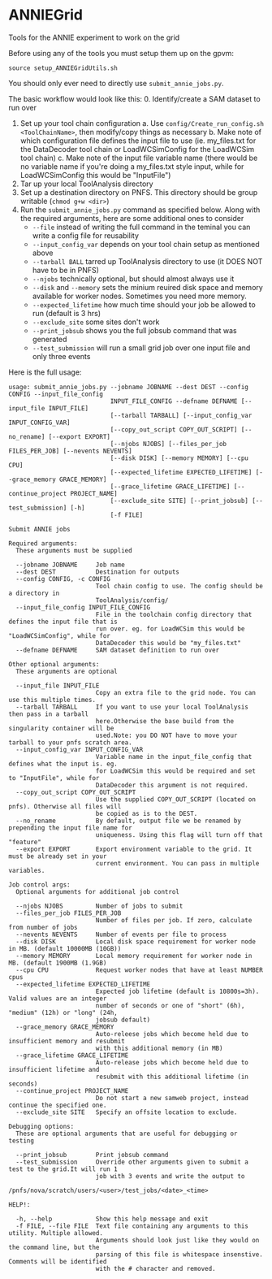 # ANNIEGrid
Tools for the ANNIE experiment to work on the grid

Before using any of the tools you must setup them up on the gpvm:
```
source setup_ANNIEGridUtils.sh
```


You should only ever need to directly use `submit_annie_jobs.py`. 

The basic workflow would look like this:
0. Identify/create a SAM dataset to run over
1. Set up your tool chain configuration
	a. Use `config/Create_run_config.sh <ToolChainName>`, then modify/copy things as necessary
	b. Make note of which configuration file defines the input file to use (ie. my_files.txt for the DataDecoder tool chain or LoadWCSimConfig for the LoadWCSim tool chain)
	c. Make note of the input file variable name (there would be no variable name if you're doing a my_files.txt style input, while for LoadWCSimConfig this would be "InputFile")
2. Tar up your local ToolAnalysis directory
3. Set up a destination directory on PNFS. This directory should be group writable (`chmod g+w <dir>`)
4. Run the `submit_annie_jobs.py` command as specified below. Along with the required arguments, here are some additional ones to consider
   - `--file` instead of writing the full command in the teminal you can write a config file for reusability 
	- `--input_config_var` depends on your tool chain setup as mentioned above
	- `--tarball BALL` tarred up ToolAnalysis directory to use (it DOES NOT have to be in PNFS)
	- `--njobs` technically optional, but should almost always use it
	- `--disk` and `--memory` sets the minium reuired disk space and memory available for worker nodes. Sometimes you need more memory.
	- `--expected_lifetime` how much time should your job be allowed to run (default is 3 hrs)
	- `--exclude_site` some sites don't work
	- `--print_jobsub` shows you the full jobsub command that was generated
	- `--test_submission` will run a small grid job over one input file and only three events 
	
Here is the full usage:
```
usage: submit_annie_jobs.py --jobname JOBNAME --dest DEST --config CONFIG --input_file_config
                            INPUT_FILE_CONFIG --defname DEFNAME [--input_file INPUT_FILE]
                            [--tarball TARBALL] [--input_config_var INPUT_CONFIG_VAR]
                            [--copy_out_script COPY_OUT_SCRIPT] [--no_rename] [--export EXPORT]
                            [--njobs NJOBS] [--files_per_job FILES_PER_JOB] [--nevents NEVENTS]
                            [--disk DISK] [--memory MEMORY] [--cpu CPU]
                            [--expected_lifetime EXPECTED_LIFETIME] [--grace_memory GRACE_MEMORY]
                            [--grace_lifetime GRACE_LIFETIME] [--continue_project PROJECT_NAME]
                            [--exclude_site SITE] [--print_jobsub] [--test_submission] [-h]
                            [-f FILE]

Submit ANNIE jobs

Required arguments:
  These arguments must be supplied

  --jobname JOBNAME     Job name
  --dest DEST           Destination for outputs
  --config CONFIG, -c CONFIG
                        Tool chain config to use. The config should be a directory in
                        ToolAnalysis/config/
  --input_file_config INPUT_FILE_CONFIG
                        File in the toolchain config directory that defines the input file that is
                        run over. eg. for LoadWCSim this would be "LoadWCSimConfig", while for
                        DataDecoder this would be "my_files.txt"
  --defname DEFNAME     SAM dataset definition to run over

Other optional arguments:
  These arguments are optional

  --input_file INPUT_FILE
                        Copy an extra file to the grid node. You can use this multiple times.
  --tarball TARBALL     If you want to use your local ToolAnalysis then pass in a tarball
                        here.Otherwise the base build from the singularity container will be
                        used.Note: you DO NOT have to move your tarball to your pnfs scratch area.
  --input_config_var INPUT_CONFIG_VAR
                        Variable name in the input_file_config that defines what the input is. eg.
                        for LoadWCSim this would be required and set to "InputFile", while for
                        DataDecoder this argument is not required.
  --copy_out_script COPY_OUT_SCRIPT
                        Use the supplied COPY_OUT_SCRIPT (located on pnfs). Otherwise all files will
                        be copied as is to the DEST.
  --no_rename           By default, output file we be renamed by prepending the input file name for
                        uniqueness. Using this flag will turn off that "feature"
  --export EXPORT       Export environment variable to the grid. It must be already set in your
                        current environment. You can pass in multiple variables.

Job control args:
  Optional arguments for additional job control

  --njobs NJOBS         Number of jobs to submit
  --files_per_job FILES_PER_JOB
                        Number of files per job. If zero, calculate from number of jobs
  --nevents NEVENTS     Number of events per file to process
  --disk DISK           Local disk space requirement for worker node in MB. (default 10000MB (10GB))
  --memory MEMORY       Local memory requirement for worker node in MB. (default 1900MB (1.9GB)
  --cpu CPU             Request worker nodes that have at least NUMBER cpus
  --expected_lifetime EXPECTED_LIFETIME
                        Expected job lifetime (default is 10800s=3h). Valid values are an integer
                        number of seconds or one of "short" (6h), "medium" (12h) or "long" (24h,
                        jobsub default)
  --grace_memory GRACE_MEMORY
                        Auto-releese jobs which become held due to insufficient memory and resubmit
                        with this additional memory (in MB)
  --grace_lifetime GRACE_LIFETIME
                        Auto-release jobs which become held due to insufficient lifetime and
                        resubmit with this additional lifetime (in seconds)
  --continue_project PROJECT_NAME
                        Do not start a new samweb project, instead continue the specified one.
  --exclude_site SITE   Specify an offsite location to exclude.

Debugging options:
  These are optional arguments that are useful for debugging or testing

  --print_jobsub        Print jobsub command
  --test_submission     Override other arguments given to submit a test to the grid.It will run 1
                        job with 3 events and write the output to
                        /pnfs/nova/scratch/users/<user>/test_jobs/<date>_<time>

HELP!:

  -h, --help            Show this help message and exit
  -f FILE, --file FILE  Text file containing any arguments to this utility. Multiple allowed.
                        Arguments should look just like they would on the command line, but the
                        parsing of this file is whitespace insenstive. Comments will be identified
                        with the # character and removed.
```
